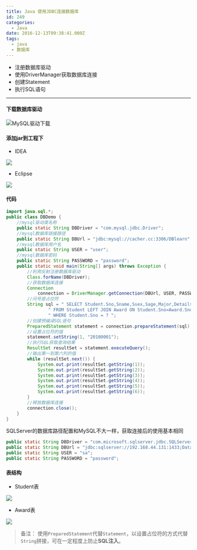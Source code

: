 ```yaml
---
title: Java 使用JDBC连接数据库
id: 249
categories:
  - Java
date: 2016-12-13T09:38:41.000Z
tags:
  - java
  - 数据库
---
```

+ 注册数据库驱动
+ 使用DriverManager获取数据库连接
+ 创建Statement
+ 执行SQL语句

<!--more-->

----

#### 下载数据库驱动

![MySQL驱动下载](https://oizhq5zzs.qnssl.com/images/2016/12/6NXL9SA2XE5CM996_JD_O.png)

#### 添加jar到工程下
* IDEA

![](https://oizhq5zzs.qnssl.com/images/2016/12/0FCY7O14OF@UIF1KK.png)
* Eclipse

![](https://oizhq5zzs.qnssl.com/images/2016/12/6QKBB2XCCY1Z111NEI.png)

#### 代码
```java
import java.sql.*;
public class DBDemo {
    //mysql驱动类名称
    public static String DBDriver = "com.mysql.jdbc.Driver";
    //mysql数据库链接路径
    public static String DBUrl = "jdbc:mysql://cacher.cc:3306/DBlearn";
    //mysql数据库用户名
    public static String USER = "user";
    //mysql数据库密码
    public static String PASSWORD = "password";
    public static void main(String[] args) throws Exception {
        //利用反射注册数据库驱动
        Class.forName(DBDriver);
        //获取数据库连接
        Connection
            connection = DriverManager.getConnection(DBUrl, USER, PASSWORD);
        //问号是占位符
        String sql = " SELECT Student.Sno,Sname,Ssex,Sage,Major,Details " +
                " FROM Student LEFT JOIN Award ON Student.Sno=Award.Sno " +
                " WHERE Student.Sno = ? ";
        //创建预编译SQL语句
        PreparedStatement statement = connection.prepareStatement(sql);
        //设置占位符的值
        statement.setString(1, "20100001");
        //执行SQL获取查询结果
        ResultSet resultSet = statement.executeQuery();
        //输出第一到第六列的值
        while (resultSet.next()) {
            System.out.print(resultSet.getString(1));
            System.out.print(resultSet.getString(2));
            System.out.print(resultSet.getString(3));
            System.out.print(resultSet.getString(4));
            System.out.print(resultSet.getString(5));
            System.out.print(resultSet.getString(6));
        }
        //释放数据库连接
        connection.close();
    }
}

```

SQLServer的数据库路径配置和MySQL不大一样，获取连接后的使用基本相同

```java
public static String DBDriver = "com.microsoft.sqlserver.jdbc.SQLServerDriver";
public static String DBUrl = "jdbc:sqlserver://192.168.44.131:1433;DatabaseName=DB";
public static String USER = "sa";
public static String PASSWORD = "password";
```
#### 表结构

* Student表

![](https://oizhq5zzs.qnssl.com/images/2016/12/H1ISBGIWUII9Y_LQ3.png)

* Award表

![](https://oizhq5zzs.qnssl.com/images/2016/12/KCCPTBX@CL3BIN4S.png)
> 备注：
使用`PreparedStatement`代替`Statement`，以设置占位符的方式代替`String`拼接，可在一定程度上防止**SQL注入**。
